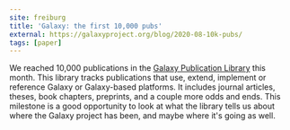 ```yaml
---
site: freiburg
title: 'Galaxy: the first 10,000 pubs'
external: https://galaxyproject.org/blog/2020-08-10k-pubs/
tags: [paper]
---
```


We reached 10,000 publications in the [Galaxy Publication Library](https://www.zotero.org/groups/1732893/galaxy) this month. This library tracks publications that use, extend,
implement or reference Galaxy or Galaxy-based platforms. It includes journal articles, theses, book chapters, preprints, and a couple more odds and ends.
This milestone is a good opportunity to look at what the library tells us about where the Galaxy project has been, and maybe where it's going as well.
